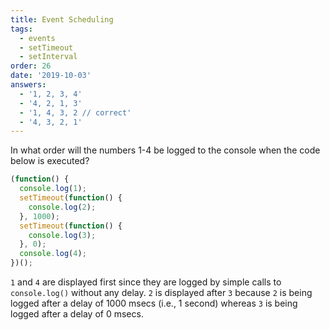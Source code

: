 ```yaml
---
title: Event Scheduling
tags:
  - events
  - setTimeout
  - setInterval
order: 26
date: '2019-10-03'
answers:
  - '1, 2, 3, 4'
  - '4, 2, 1, 3'
  - '1, 4, 3, 2 // correct'
  - '4, 3, 2, 1'
---
```


In what order will the numbers 1-4 be logged to the console when the code below is executed?

```javascript
(function() {
  console.log(1);
  setTimeout(function() {
    console.log(2);
  }, 1000);
  setTimeout(function() {
    console.log(3);
  }, 0);
  console.log(4);
})();
```

<!-- explanation -->

`1` and `4` are displayed first since they are logged by simple calls to `console.log()` without any delay.
`2` is displayed after `3` because `2` is being logged after a delay of 1000 msecs (i.e., 1 second) whereas `3` is being logged after a delay of 0 msecs.
